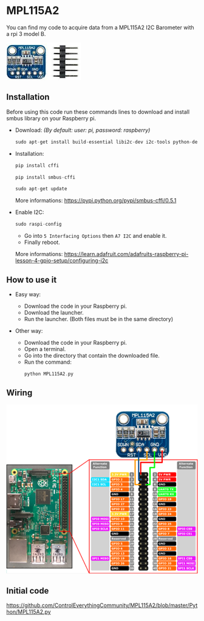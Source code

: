 # MPL115A2
You can find my code to acquire data from a MPL115A2 I2C Barometer with a rpi 3 model B.

![MPL115A2](Pictures/MPL115A2.png)

## Installation
Before using this code run these commands lines to download and install smbus library on your Raspberry pi.
- Download:   *(By default: user: pi, password: raspberry)*
  ```cpp 
  sudo apt-get install build-essential libi2c-dev i2c-tools python-dev libffi-dev
  ```
- Installation: 
  ```cpp
  pip install cffi
  ```
  ```cpp
  pip install smbus-cffi
  ```
  ```cpp
  sudo apt-get update
  ```
  More informations: 
  https://pypi.python.org/pypi/smbus-cffi/0.5.1
  
- Enable I2C:
  ```cpp
  sudo raspi-config
  ```
  - Go into ```5 Interfacing Options``` then ```A7 I2C``` and enable it.
  - Finally reboot.
  
  More informations: 
  https://learn.adafruit.com/adafruits-raspberry-pi-lesson-4-gpio-setup/configuring-i2c
  
## How to use it
- Easy way: 
  - Download the code in your Raspberry pi.
  - Download the launcher.
  - Run the launcher. (Both files must be in the same directory)

- Other way:
  - Download the code in your Raspberry pi.
  - Open a terminal.
  - Go into the directory that contain the downloaded file.
  - Run the command: 
    ```cpp 
    python MPL115A2.py
    ```
    
## Wiring
  ![Wiring](Pictures/Wiring.png)
  
## Initial code
https://github.com/ControlEverythingCommunity/MPL115A2/blob/master/Python/MPL115A2.py

